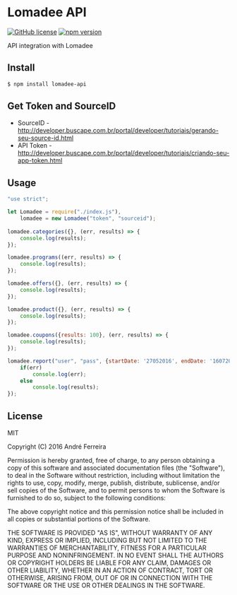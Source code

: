 # Lomadee API

[![GitHub license](https://img.shields.io/badge/license-MIT-blue.svg)](https://raw.githubusercontent.com/andrehrf/lomadee-api-nodejs/master/LICENSE)
[![npm version](https://badge.fury.io/js/lomadee-api.svg)](https://badge.fury.io/js/lomadee-api)

API integration with Lomadee

## Install

```bash
$ npm install lomadee-api
```

## Get Token and SourceID

* SourceID - http://developer.buscape.com.br/portal/developer/tutoriais/gerando-seu-source-id.html
* API Token - http://developer.buscape.com.br/portal/developer/tutoriais/criando-seu-app-token.html

## Usage

```js
"use strict";

let Lomadee = require("./index.js"),
    lomadee = new Lomadee("token", "sourceid");
    
lomadee.categories({}, (err, results) => {
    console.log(results);
});

lomadee.programs((err, results) => {
    console.log(results);
});

lomadee.offers({}, (err, results) => {
    console.log(results);
});

lomadee.product({}, (err, results) => {
    console.log(results);
});

lomadee.coupons({results: 100}, (err, results) => {
    console.log(results);
});

lomadee.report("user", "pass", {startDate: '27052016', endDate: '16072016', eventStatus: 0, publisherId: 'your publisher id'}, (err, results) => {
    if(err)
        console.log(err);
    else
        console.log(results);
});
```

## License

  MIT
  
  Copyright (C) 2016 André Ferreira

  Permission is hereby granted, free of charge, to any person obtaining a copy of this software and associated documentation files (the "Software"), to deal in the Software without restriction, including without limitation the rights to use, copy, modify, merge, publish, distribute, sublicense, and/or sell copies of the Software, and to permit persons to whom the Software is furnished to do so, subject to the following conditions:

  The above copyright notice and this permission notice shall be included in all copies or substantial portions of the Software.

  THE SOFTWARE IS PROVIDED "AS IS", WITHOUT WARRANTY OF ANY KIND, EXPRESS OR IMPLIED, INCLUDING BUT NOT LIMITED TO THE WARRANTIES OF MERCHANTABILITY, FITNESS FOR A PARTICULAR PURPOSE AND NONINFRINGEMENT. IN NO EVENT SHALL THE AUTHORS OR COPYRIGHT HOLDERS BE LIABLE FOR ANY CLAIM, DAMAGES OR OTHER LIABILITY, WHETHER IN AN ACTION OF CONTRACT, TORT OR OTHERWISE, ARISING FROM, OUT OF OR IN CONNECTION WITH THE SOFTWARE OR THE USE OR OTHER DEALINGS IN THE SOFTWARE.